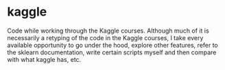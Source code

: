 # kaggle

Code while working through the Kaggle courses. Although much of it is necessarily a retyping of the code in the Kaggle courses, I take every available opportunity to go under the hood, explore other features, refer to the sklearn documentation, write certain scripts myself and then compare with what kaggle has, etc. 

